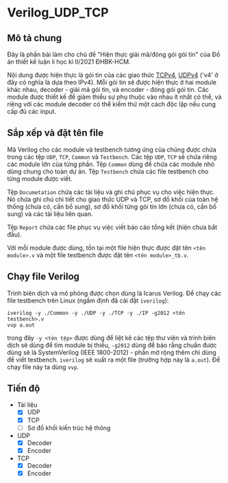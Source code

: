# Verilog_UDP_TCP

## Mô tả chung

Đây là phần bài làm cho chủ đề "Hiện thực giải mã/đóng gói gói tin" của Đồ án thiết kế luận lí học kì II/2021 ĐHBK-HCM.

Nội dung được hiện thực là gói tin của các giao thức [TCPv4](https://en.wikipedia.org/wiki/Transmission_Control_Protocol), [UDPv4](https://en.wikipedia.org/wiki/User_Datagram_Protocol) ('v4' ở đây có nghĩa là dựa theo IPv4). Mỗi gói tin sẽ được hiện thực ở hai module khác nhau, decoder - giải mã gói tin, và encoder - đóng gói gói tin. Các module được thiết kế để giảm thiểu sự phụ thuộc vào nhau ít nhất có thể, và riêng với các module decoder có thể kiểm thử một cách độc lập nếu cung cấp đủ các input.

## Sắp xếp và đặt tên file

Mã Verilog cho các module và testbench tương ứng của chúng được chứa trong các tệp `UDP`, `TCP`, `Common` và `Testbench`. Các tệp `UDP`, `TCP` sẽ chứa riêng các module lớn của từng phần. Tệp `Common` dùng để chứa các module nhỏ dùng chung cho toàn dự án. Tệp `Testbench` chứa các file testbench cho từng module được viết.

Tệp `Documetation` chứa các tài liệu và ghi chú phục vụ cho việc hiện thực. Nó chứa ghi chú chi tiết cho giao thức UDP và TCP, sơ đồ khối của toàn hệ thống (chưa có, cần bổ sung), sơ đồ khối từng gói tin lớn (chưa có, cần bổ sung) và các tài liệu liên quan.

Tệp `Report` chứa các file phục vụ việc viết báo cáo tổng kết (hiện chưa bắt đầu).

Với mỗi module được dùng, tồn tại một file hiện thực được đặt tên `<tên module>.v` và một file testbench được đặt tên `<tên module>_tb.v`.

## Chạy file Verilog

Trình biên dịch và mô phỏng được chọn dùng là Icarus Verilog. Để chạy các file testbench trên Linux (ngầm định đã cài đặt `iverilog`):
```
iverilog -y ./Common -y ./UDP -y ./TCP -y ./IP -g2012 <tên testbench>.v
vvp a.out
```
trong đây `-y <tên tệp>` được dùng để liệt kê các tệp thư viện và trình biên dịch sẽ dùng để tìm module bị thiếu, `-g2012` dùng để báo rằng chuẩn được dùng sẽ là SystemVerilog (IEEE 1800-2012) - phần mở rộng thêm chỉ dùng để viết testbench. `iverilog` sẽ xuất ra một file (trường hợp này là `a.out`). Để chạy file này ta dùng `vvp`.

## Tiến độ

- Tài liệu
  - [x] UDP
  - [x] TCP
  - [ ] Sơ đồ khối kiến trúc hệ thông
- UDP
  - [x] Decoder
  - [x] Encoder 
- TCP
  - [x] Decoder
  - [x] Encoder 
